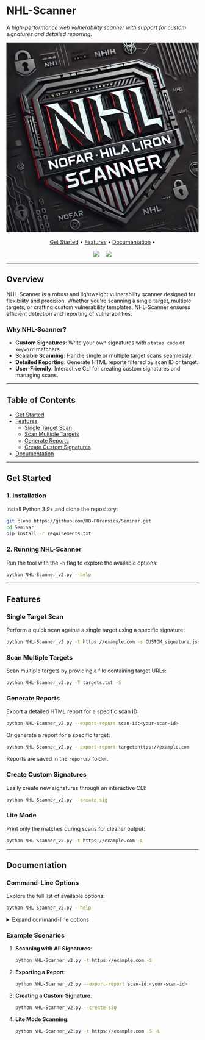 # **NHL-Scanner**  
*A high-performance web vulnerability scanner with support for custom signatures and detailed reporting.*

![NHL-Scanner Logo](/Files/NHL-LOGO.jpg)

<p align="center">
  <a href="#get-started">Get Started</a> •
  <a href="#features">Features</a> •
  <a href="#documentation">Documentation</a> •
</p>

<p align="center">

<img src="https://img.shields.io/badge/python-3.9+-blue.svg?style=for-the-badge&logo=python&logoColor=white">
&nbsp;&nbsp;
<a href="#documentation"><img src="https://img.shields.io/badge/documentation-%23000000.svg?style=for-the-badge&logo=read-the-docs&logoColor=white"></a>

</p>

---

## **Overview**

NHL-Scanner is a robust and lightweight vulnerability scanner designed for flexibility and precision. Whether you're scanning a single target, multiple targets, or crafting custom vulnerability templates, NHL-Scanner ensures efficient detection and reporting of vulnerabilities.

### **Why NHL-Scanner?**
- **Custom Signatures**: Write your own signatures with `status code` or `keyword` matchers.
- **Scalable Scanning**: Handle single or multiple target scans seamlessly.
- **Detailed Reporting**: Generate HTML reports filtered by scan ID or target.
- **User-Friendly**: Interactive CLI for creating custom signatures and managing scans.

---

## **Table of Contents**

- [Get Started](#get-started)
- [Features](#features)
  - [Single Target Scan](#single-target-scan)
  - [Scan Multiple Targets](#scan-multiple-targets)
  - [Generate Reports](#generate-reports)
  - [Create Custom Signatures](#create-custom-signatures)
- [Documentation](#documentation)

---

## **Get Started**

### **1. Installation**

Install Python 3.9+ and clone the repository:

```bash
git clone https://github.com/HD-F0rensics/Seminar.git
cd Seminar
pip install -r requirements.txt
```

### **2. Running NHL-Scanner**

Run the tool with the `-h` flag to explore the available options:

```bash
python NHL-Scanner_v2.py --help
```

---

## **Features**

### **Single Target Scan**

Perform a quick scan against a single target using a specific signature:

```bash
python NHL-Scanner_v2.py -t https://example.com -s CUSTOM_signature.json
```

### **Scan Multiple Targets**

Scan multiple targets by providing a file containing target URLs:

```bash
python NHL-Scanner_v2.py -T targets.txt -S
```

### **Generate Reports**

Export a detailed HTML report for a specific scan ID:

```bash
python NHL-Scanner_v2.py --export-report scan-id:<your-scan-id>
```

Or generate a report for a specific target:

```bash
python NHL-Scanner_v2.py --export-report target:https://example.com
```

Reports are saved in the `reports/` folder.

### **Create Custom Signatures**

Easily create new signatures through an interactive CLI:

```bash
python NHL-Scanner_v2.py --create-sig
```

### **Lite Mode**

Print only the matches during scans for cleaner output:

```bash
python NHL-Scanner_v2.py -t https://example.com -L
```

---

## **Documentation**

### **Command-Line Options**

Explore the full list of available options:

```bash
python NHL-Scanner_v2.py --help
```

<details>
  <summary>Expand command-line options</summary>

```plaintext
-t, --target               Specify a single target URL
-T, --targets              File containing multiple target URLs
-S, --all_signatures       Use all signatures in the 'signatures' folder
-s, --signature            Use a specific signature file
-L, --lite                 Lite mode: print only matches
--export-report            Export a report by scan-id or target (e.g., scan-id:<id> or target:<url>)
--create-sig               Create a custom signature interactively
```

</details>

### **Example Scenarios**

1. **Scanning with All Signatures**:
    ```bash
    python NHL-Scanner_v2.py -t https://example.com -S
    ```

2. **Exporting a Report**:
    ```bash
    python NHL-Scanner_v2.py --export-report scan-id:<your-scan-id>
    ```

3. **Creating a Custom Signature**:
    ```bash
    python NHL-Scanner_v2.py --create-sig
    ```

4. **Lite Mode Scanning**:
    ```bash
    python NHL-Scanner_v2.py -t https://example.com -S -L
    ```


